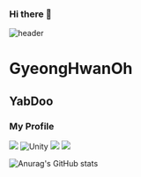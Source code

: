 ### Hi there 👋
![header](https://capsule-render.vercel.app/api?type=waving&color=black&height=300&section=header&text=This%20Is%20Yabidooooo%&fontSize=90&fontAlignY=38&desc=My%20First%20Profile%20!&descAlignY=51&descAlign=62)

# GyeongHwanOh
## YabDoo
### My Profile
<img src="https://img.shields.io/badge/CSharp-239120?style=flat-square&logo=C#&logoColor=white"/>
<img alt="Unity" src ="https://img.shields.io/badge/Unity-FAFAFA.svg?&style=for-the-badge&logo=Unity&logoColor=black"/>
<img src="https://img.shields.io/badge/Github-181717?style=flat-square&logo=Github&logoColor=white"/>
<img src="https://img.shields.io/badge/SourceTree-0052CC?style=flat-square&logo=SourceTree&logoColor=white"/>

![Anurag's GitHub stats](https://github-readme-stats.vercel.app/api?username=yabidooooo&show_icons=true&theme=radical)

<!--
**yabidooooo/yabidooooo** is a ✨ _special_ ✨ repository because its `README.md` (this file) appears on your GitHub profile.

Here are some ideas to get you started:

- 🔭 I’m currently working on ...
- 🌱 I’m currently learning ...
- 👯 I’m looking to collaborate on ...
- 🤔 I’m looking for help with ...
- 💬 Ask me about ...
- 📫 How to reach me: ...
- 😄 Pronouns: ...
- ⚡ Fun fact: ...
-->
